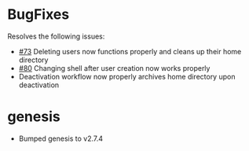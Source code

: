 # BugFixes

Resolves the following issues:
- [#73](https://github.com/cloudfoundry-community/jumpbox-boshrelease/issues/73) Deleting users now functions properly and cleans up their home directory
- [#80](https://github.com/cloudfoundry-community/jumpbox-boshrelease/issues/80) Changing shell after user creation now works properly
- Deactivation workflow now properly archives home directory upon deactivation
# genesis

- Bumped genesis to v2.7.4
